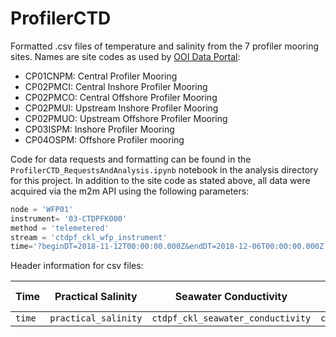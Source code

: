 # ProfilerCTD

Formatted .csv files of temperature and salinity from the 7 profiler mooring sites. Names are site codes as used by [OOI Data Portal](https://ooinet.oceanobservatories.org/):
- CP01CNPM: Central Profiler Mooring
- CP02PMCI: Central Inshore Profiler Mooring
- CP02PMCO: Central Offshore Profiler Mooring
- CP02PMUI: Upstream Inshore Profiler Mooring
- CP02PMUO: Upstream  Offshore Profiler Mooring
- CP03ISPM: Inshore Profiler Mooring
- CP04OSPM: Offshore Profiler mooring

Code for data requests and formatting can be found in the `ProfilerCTD_RequestsAndAnalysis.ipynb` notebook in the analysis directory for this project. In addition to the site code as stated above, all data were acquired via the m2m API using the following parameters:

```python
node = 'WFP01'
instrument= '03-CTDPFK000'
method = 'telemetered'
stream = 'ctdpf_ckl_wfp_instrument'
time='?beginDT=2018-11-12T00:00:00.000Z&endDT=2018-12-06T00:00:00.000Z' 
```

Header information for csv files:

| Time | Practical Salinity | Seawater Conductivity | Seawater Pressure | Seawater Temperature | Depth (m) |
|----|----|----|----|----|----|
|`time`|`practical_salinity`|`ctdpf_ckl_seawater_conductivity`|`ctdpf_ckl_seawater_pressure`|	`ctdpf_ckl_seawater_temperature`|`depth`|
